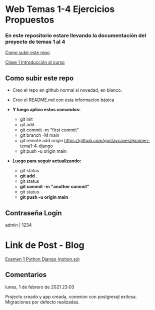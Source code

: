 # Web Temas 1-4 Ejercicios Propuestos

### En este repositorio estare llevando la documentación del proyecto de temas 1 al 4

[Como subir este repo](#Comentarios)

[Clase 1 Introducción al curso](#Clase-1-Introducción-al-curso)

## Como subir este repo

- Creo el repo en github normal si novedad, en blanco.
- Creo el README.md con esta informacion básica
- **Y luego aplico estos comandos:**

  - git init
  - git add .
  - git commit -m "first commit"
  - git branch -M main
  - git remote add origin https://github.com/gustavcaves/examen-tema1-4-django
  - git push -u origin main
- **Luego para seguir actualizando:**

  - git status
  - **git add .**
  - git status
  - **git commit -m "another commit"**
  - git status
  - **git push -u origin main**

## Contraseña Login

admin | 1234

# Link de Post - Blog

[Examen 1 Python Django (notion.so)](https://www.notion.so/Examen-1-Python-Django-6afb294b2a034367b2a7aaa2af6091f0)



## Comentarios

lunes, 1 de febrero de 2021 23:03

Projecto creado y app creada, conexion con postgresql exitosa. Migraciones por defecto realizadas.
